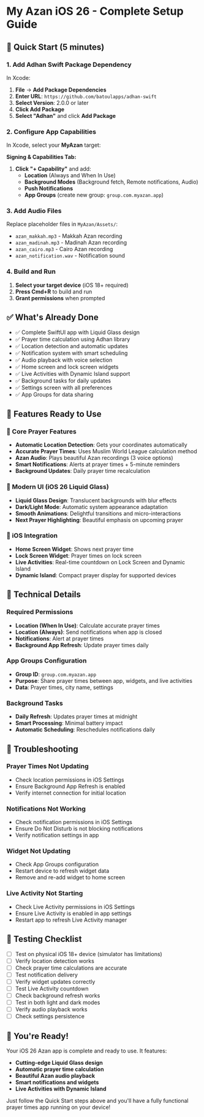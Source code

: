 # My Azan iOS 26 - Complete Setup Guide

## 🚀 Quick Start (5 minutes)

### 1. Add Adhan Swift Package Dependency
In Xcode:
1. **File** → **Add Package Dependencies**
2. **Enter URL**: `https://github.com/batoulapps/adhan-swift`
3. **Select Version**: 2.0.0 or later
4. **Click Add Package**
5. **Select "Adhan"** and click **Add Package**

### 2. Configure App Capabilities
In Xcode, select your **MyAzan** target:

**Signing & Capabilities Tab:**
1. **Click "+ Capability"** and add:
   - **Location** (Always and When In Use)
   - **Background Modes** (Background fetch, Remote notifications, Audio)
   - **Push Notifications**
   - **App Groups** (create new group: `group.com.myazan.app`)

### 3. Add Audio Files
Replace placeholder files in `MyAzan/Assets/`:
- `azan_makkah.mp3` - Makkah Azan recording
- `azan_madinah.mp3` - Madinah Azan recording  
- `azan_cairo.mp3` - Cairo Azan recording
- `azan_notification.wav` - Notification sound

### 4. Build and Run
1. **Select your target device** (iOS 18+ required)
2. **Press Cmd+R** to build and run
3. **Grant permissions** when prompted

## ✅ What's Already Done

- ✅ Complete SwiftUI app with Liquid Glass design
- ✅ Prayer time calculation using Adhan library
- ✅ Location detection and automatic updates
- ✅ Notification system with smart scheduling
- ✅ Audio playback with voice selection
- ✅ Home screen and lock screen widgets
- ✅ Live Activities with Dynamic Island support
- ✅ Background tasks for daily updates
- ✅ Settings screen with all preferences
- ✅ App Groups for data sharing

## 🎯 Features Ready to Use

### 🕌 Core Prayer Features
- **Automatic Location Detection**: Gets your coordinates automatically
- **Accurate Prayer Times**: Uses Muslim World League calculation method
- **Azan Audio**: Plays beautiful Azan recordings (3 voice options)
- **Smart Notifications**: Alerts at prayer times + 5-minute reminders
- **Background Updates**: Daily prayer time recalculation

### 🎨 Modern UI (iOS 26 Liquid Glass)
- **Liquid Glass Design**: Translucent backgrounds with blur effects
- **Dark/Light Mode**: Automatic system appearance adaptation
- **Smooth Animations**: Delightful transitions and micro-interactions
- **Next Prayer Highlighting**: Beautiful emphasis on upcoming prayer

### 📱 iOS Integration
- **Home Screen Widget**: Shows next prayer time
- **Lock Screen Widget**: Prayer times on lock screen
- **Live Activities**: Real-time countdown on Lock Screen and Dynamic Island
- **Dynamic Island**: Compact prayer display for supported devices

## 🔧 Technical Details

### Required Permissions
- **Location (When In Use)**: Calculate accurate prayer times
- **Location (Always)**: Send notifications when app is closed
- **Notifications**: Alert at prayer times
- **Background App Refresh**: Update prayer times daily

### App Groups Configuration
- **Group ID**: `group.com.myazan.app`
- **Purpose**: Share prayer times between app, widgets, and live activities
- **Data**: Prayer times, city name, settings

### Background Tasks
- **Daily Refresh**: Updates prayer times at midnight
- **Smart Processing**: Minimal battery impact
- **Automatic Scheduling**: Reschedules notifications daily

## 🐛 Troubleshooting

### Prayer Times Not Updating
- Check location permissions in iOS Settings
- Ensure Background App Refresh is enabled
- Verify internet connection for initial location

### Notifications Not Working
- Check notification permissions in iOS Settings
- Ensure Do Not Disturb is not blocking notifications
- Verify notification settings in app

### Widget Not Updating
- Check App Groups configuration
- Restart device to refresh widget data
- Remove and re-add widget to home screen

### Live Activity Not Starting
- Check Live Activity permissions in iOS Settings
- Ensure Live Activity is enabled in app settings
- Restart app to refresh Live Activity manager

## 📱 Testing Checklist

- [ ] Test on physical iOS 18+ device (simulator has limitations)
- [ ] Verify location detection works
- [ ] Check prayer time calculations are accurate
- [ ] Test notification delivery
- [ ] Verify widget updates correctly
- [ ] Test Live Activity countdown
- [ ] Check background refresh works
- [ ] Test in both light and dark modes
- [ ] Verify audio playback works
- [ ] Check settings persistence

## 🎉 You're Ready!

Your iOS 26 Azan app is complete and ready to use. It features:
- **Cutting-edge Liquid Glass design**
- **Automatic prayer time calculation**
- **Beautiful Azan audio playback**
- **Smart notifications and widgets**
- **Live Activities with Dynamic Island**

Just follow the Quick Start steps above and you'll have a fully functional prayer times app running on your device!
